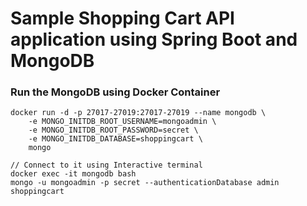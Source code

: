 # Sample Shopping Cart API application using Spring Boot and MongoDB

### Run the MongoDB using Docker Container

```
docker run -d -p 27017-27019:27017-27019 --name mongodb \
    -e MONGO_INITDB_ROOT_USERNAME=mongoadmin \
    -e MONGO_INITDB_ROOT_PASSWORD=secret \
    -e MONGO_INITDB_DATABASE=shoppingcart \
    mongo

// Connect to it using Interactive terminal
docker exec -it mongodb bash
mongo -u mongoadmin -p secret --authenticationDatabase admin shoppingcart
```





